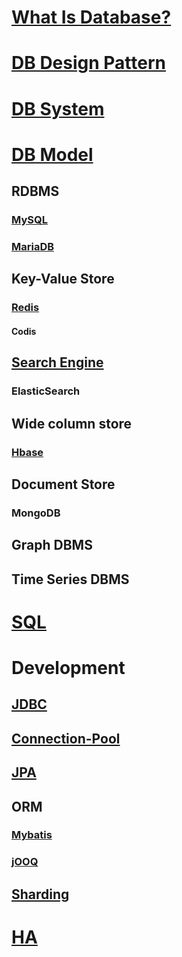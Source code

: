
# [What Is Database?](WhatIs.md)
# [DB Design Pattern](db-dp/README.md)
# [DB System](db-system/README.md)

# [DB Model](db-model/README.md)
## RDBMS
### [MySQL](https://github.com/SC-CS-KS/KS-MySQL)
### [MariaDB](https://www.tuicool.com/articles/fUniAbQ)

## Key-Value Store
### [Redis](z_KV/redis/README.md)
#### Codis

## [Search Engine](https://github.com/SC-CS-KS/KS-Internet/tree/master/KS-SearchE)
### ElasticSearch

## Wide column store
### [Hbase](KS-Hbase/README.md)

## Document Store
### MongoDB

## Graph DBMS
## Time Series DBMS

# [SQL](db-SQL/README.md)

# Development
## [JDBC](/db-dev/JDBC/README.md)
## [Connection-Pool](/db-dev/CP/README.md)
## [JPA](/db-dev/JPA.md)
## ORM
### [Mybatis](db-dev/ORM/mybatis/README.md)
### [jOOQ](https://segmentfault.com/a/1190000010415384?utm_source=tag-newest)
## [Sharding](db-dev/ORM/mybatis/README.md)

# [HA](db-HA/README.md)
